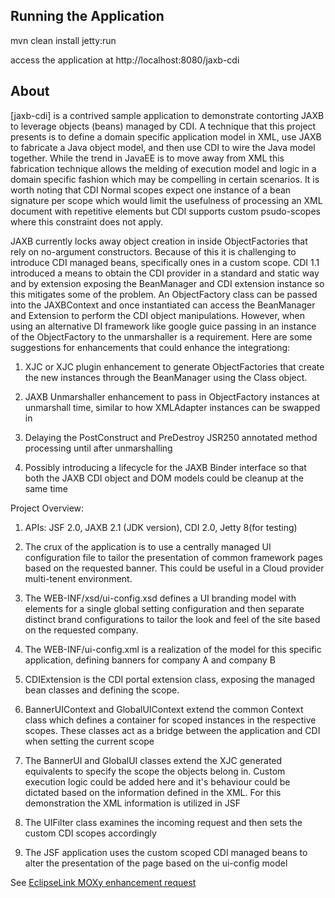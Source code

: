 ## Running the Application

mvn clean install jetty:run

access the application at http://localhost:8080/jaxb-cdi

## About

[jaxb-cdi]  is a contrived sample application to demonstrate contorting JAXB to leverage objects (beans) managed by CDI. A technique that this project presents is to define a domain specific application model in XML, use JAXB to fabricate a Java object model, and then use CDI to wire the Java model together. While the trend in JavaEE is to move away from XML this fabrication technique allows the melding of execution model and logic in a domain specific fashion which may be compelling in certain scenarios. It is worth noting that CDI Normal scopes expect one instance of a bean signature per scope which would limit the usefulness of processing an XML document with repetitive elements but CDI supports custom psudo-scopes where this constraint does not apply.

JAXB currently locks away object creation in inside ObjectFactories that rely on no-argument constructors. Because of this it is challenging to introduce CDI managed beans, specifically ones in a custom scope. CDI 1.1 introduced a means to obtain the CDI provider in a standard and static way and by extension exposing the BeanManager and CDI extension instance so this mitigates some of the problem. An ObjectFactory class can be passed into the JAXBContext and once instantiated can access the BeanManager and Extension to perform the CDI object manipulations. However, when using an alternative DI framework like google guice passing in an instance of the ObjectFactory to the unmarshaller is a requirement. Here are some suggestions for enhancements that could enhance the integrationg:

1)  XJC or XJC plugin enhancement to generate ObjectFactories that create the new instances through the BeanManager using the Class object.

2) JAXB Unmarshaller enhancement to pass in ObjectFactory instances at unmarshall time, similar to how XMLAdapter instances can be swapped in

3) Delaying the PostConstruct and PreDestroy JSR250 annotated method processing until after unmarshalling

4) Possibly introducing a lifecycle for the JAXB Binder interface so that both the JAXB CDI object and DOM models could be cleanup at the same time

Project Overview:

1) APIs:  JSF 2.0, JAXB 2.1 (JDK version), CDI 2.0, Jetty 8(for testing)

2) The crux of the application is to use a centrally managed UI configuration file to tailor the presentation of common framework pages based on the requested banner. This could be useful in a Cloud provider multi-tenent environment.

3) The WEB-INF/xsd/ui-config.xsd defines a UI branding model with elements for a single global setting configuration and then separate distinct brand configurations to tailor the look and feel of the site based on the requested company.

4) The WEB-INF/ui-config.xml is a realization of the model for this specific application, defining banners for company A and company B

5) CDIExtension is the CDI portal extension class, exposing the managed bean classes and defining the scope.

6) BannerUIContext and GlobalUIContext extend the common Context class which defines a container for scoped instances in the respective scopes. These classes act as a bridge between the application and CDI when setting the current scope

7) The BannerUI and GlobalUI classes extend the XJC generated equivalents to specify the scope the objects belong in. Custom execution logic could be added here and it's behaviour could be dictated based on the information defined in the XML. For this demonstration the XML information is utilized in JSF

8) The UIFilter class examines the incoming request and then sets the custom CDI scopes accordingly

9) The JSF application uses the custom scoped CDI managed beans to alter the presentation of the page based on the ui-config model


See [EclipseLink MOXy enhancement request](https://bugs.eclipse.org/bugs/show_bug.cgi?id=406032)    
